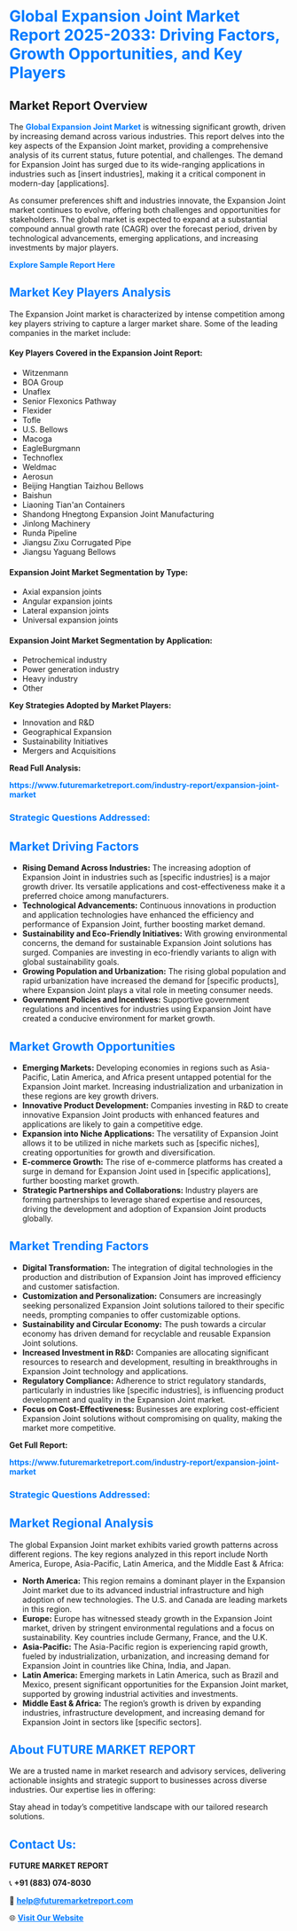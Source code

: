 <h1 style="color: #007BFF;">Global Expansion Joint Market Report 2025-2033: Driving Factors, Growth Opportunities, and Key Players</h1>

<section id="overview">
<h2>Market Report Overview</h2>
<p>The <a href="https://www.futuremarketreport.com/industry-report/expansion-joint-market" style="color: #007BFF; text-decoration: none;"><strong>Global Expansion Joint Market</strong></a> is witnessing significant growth, driven by increasing demand across various industries. This report delves into the key aspects of the Expansion Joint market, providing a comprehensive analysis of its current status, future potential, and challenges. The demand for Expansion Joint has surged due to its wide-ranging applications in industries such as [insert industries], making it a critical component in modern-day [applications].</p>
<p>As consumer preferences shift and industries innovate, the Expansion Joint market continues to evolve, offering both challenges and opportunities for stakeholders. The global market is expected to expand at a substantial compound annual growth rate (CAGR) over the forecast period, driven by technological advancements, emerging applications, and increasing investments by major players.</p>
</section>

<section id="overview">
<p><a href="https://www.futuremarketreport.com/request-sample/reportId=57392" style="color: #007BFF; text-decoration: none;"><strong>Explore Sample Report Here</strong></a></p>
</section>

<section id="key-players">
<h2 style="color: #007BFF;">Market Key Players Analysis</h2>
<p>The Expansion Joint market is characterized by intense competition among key players striving to capture a larger market share. Some of the leading companies in the market include:</p>
<h4>Key Players Covered in the Expansion Joint Report:</h4>
<ul><li>Witzenmann</li><li>BOA Group</li><li>Unaflex</li><li>Senior Flexonics Pathway</li><li>Flexider</li><li>Tofle</li><li>U.S. Bellows</li><li>Macoga</li><li>EagleBurgmann</li><li>Technoflex</li><li>Weldmac</li><li>Aerosun</li><li>Beijing Hangtian Taizhou Bellows</li><li>Baishun</li><li>Liaoning Tian&#039;an Containers</li><li>Shandong Hnegtong Expansion Joint Manufacturing</li><li>Jinlong Machinery</li><li>Runda Pipeline</li><li>Jiangsu Zixu Corrugated Pipe</li><li>Jiangsu Yaguang Bellows</li></ul>
<h4>Expansion Joint Market Segmentation by Type:</h4>
<ul><li>Axial expansion joints</li><li>Angular expansion joints</li><li>Lateral expansion joints</li><li>Universal expansion joints</li></ul>

<h4>Expansion Joint Market Segmentation by Application:</h4>
<ul><li>Petrochemical industry</li><li>Power generation industry</li><li>Heavy industry</li><li>Other</li></ul>
<p><strong>Key Strategies Adopted by Market Players:</strong></p>
<ul>
<li>Innovation and R&D</li>
<li>Geographical Expansion</li>
<li>Sustainability Initiatives</li>
<li>Mergers and Acquisitions</li>
</ul>
</section>

<section>
<p><strong>Read Full Analysis: </strong></p><a href="https://www.futuremarketreport.com/industry-report/expansion-joint-market" style="color: #007BFF; text-decoration: none;"><strong>https://www.futuremarketreport.com/industry-report/expansion-joint-market</strong></a>
<h3 style="color: #007BFF;">Strategic Questions Addressed:</h3>
</section>

<section id="driving-factors">
<h2 style="color: #007BFF;">Market Driving Factors</h2>
<ul>
<li><strong>Rising Demand Across Industries:</strong> The increasing adoption of Expansion Joint in industries such as [specific industries] is a major growth driver. Its versatile applications and cost-effectiveness make it a preferred choice among manufacturers.</li>
<li><strong>Technological Advancements:</strong> Continuous innovations in production and application technologies have enhanced the efficiency and performance of Expansion Joint, further boosting market demand.</li>
<li><strong>Sustainability and Eco-Friendly Initiatives:</strong> With growing environmental concerns, the demand for sustainable Expansion Joint solutions has surged. Companies are investing in eco-friendly variants to align with global sustainability goals.</li>
<li><strong>Growing Population and Urbanization:</strong> The rising global population and rapid urbanization have increased the demand for [specific products], where Expansion Joint plays a vital role in meeting consumer needs.</li>
<li><strong>Government Policies and Incentives:</strong> Supportive government regulations and incentives for industries using Expansion Joint have created a conducive environment for market growth.</li>
</ul>
</section>

<section id="growth-opportunities">
<h2 style="color: #007BFF;">Market Growth Opportunities</h2>
<ul>
<li><strong>Emerging Markets:</strong> Developing economies in regions such as Asia-Pacific, Latin America, and Africa present untapped potential for the Expansion Joint market. Increasing industrialization and urbanization in these regions are key growth drivers.</li>
<li><strong>Innovative Product Development:</strong> Companies investing in R&D to create innovative Expansion Joint products with enhanced features and applications are likely to gain a competitive edge.</li>
<li><strong>Expansion into Niche Applications:</strong> The versatility of Expansion Joint allows it to be utilized in niche markets such as [specific niches], creating opportunities for growth and diversification.</li>
<li><strong>E-commerce Growth:</strong> The rise of e-commerce platforms has created a surge in demand for Expansion Joint used in [specific applications], further boosting market growth.</li>
<li><strong>Strategic Partnerships and Collaborations:</strong> Industry players are forming partnerships to leverage shared expertise and resources, driving the development and adoption of Expansion Joint products globally.</li>
</ul>
</section>

<section id="trending-factors">
<h2 style="color: #007BFF;">Market Trending Factors</h2>
<ul>
<li><strong>Digital Transformation:</strong> The integration of digital technologies in the production and distribution of Expansion Joint has improved efficiency and customer satisfaction.</li>
<li><strong>Customization and Personalization:</strong> Consumers are increasingly seeking personalized Expansion Joint solutions tailored to their specific needs, prompting companies to offer customizable options.</li>
<li><strong>Sustainability and Circular Economy:</strong> The push towards a circular economy has driven demand for recyclable and reusable Expansion Joint solutions.</li>
<li><strong>Increased Investment in R&D:</strong> Companies are allocating significant resources to research and development, resulting in breakthroughs in Expansion Joint technology and applications.</li>
<li><strong>Regulatory Compliance:</strong> Adherence to strict regulatory standards, particularly in industries like [specific industries], is influencing product development and quality in the Expansion Joint market.</li>
<li><strong>Focus on Cost-Effectiveness:</strong> Businesses are exploring cost-efficient Expansion Joint solutions without compromising on quality, making the market more competitive.</li>
</ul>
</section>

<section>
<p><strong>Get Full Report: </strong></p><a href="https://www.futuremarketreport.com/industry-report/expansion-joint-market" style="color: #007BFF; text-decoration: none;"><strong>https://www.futuremarketreport.com/industry-report/expansion-joint-market</strong></a>
<h3 style="color: #007BFF;">Strategic Questions Addressed:</h3>
</section>


<section id="regional-analysis">
<h2 style="color: #007BFF;">Market Regional Analysis</h2>
<p>The global Expansion Joint market exhibits varied growth patterns across different regions. The key regions analyzed in this report include North America, Europe, Asia-Pacific, Latin America, and the Middle East & Africa:</p>
<ul>
<li><strong>North America:</strong> This region remains a dominant player in the Expansion Joint market due to its advanced industrial infrastructure and high adoption of new technologies. The U.S. and Canada are leading markets in this region.</li>
<li><strong>Europe:</strong> Europe has witnessed steady growth in the Expansion Joint market, driven by stringent environmental regulations and a focus on sustainability. Key countries include Germany, France, and the U.K.</li>
<li><strong>Asia-Pacific:</strong> The Asia-Pacific region is experiencing rapid growth, fueled by industrialization, urbanization, and increasing demand for Expansion Joint in countries like China, India, and Japan.</li>
<li><strong>Latin America:</strong> Emerging markets in Latin America, such as Brazil and Mexico, present significant opportunities for the Expansion Joint market, supported by growing industrial activities and investments.</li>
<li><strong>Middle East & Africa:</strong> The region’s growth is driven by expanding industries, infrastructure development, and increasing demand for Expansion Joint in sectors like [specific sectors].</li>
</ul>
</section>

<footer>
<h2 style="color: #007BFF;">About FUTURE MARKET REPORT</h2>
<p>We are a trusted name in market research and advisory services, delivering actionable insights and strategic support to businesses across diverse industries. Our expertise lies in offering:</p>

<p>Stay ahead in today’s competitive landscape with our tailored research solutions.</p>

<h2 style="color: #007BFF;">Contact Us:</h2>
<p><strong>FUTURE MARKET REPORT</strong></p>
<p>📞 <strong>+91 (883) 074-8030</strong></p>
<p>📧 <strong><a href="mailto:help@futuremarketreport.com" style="color: #007BFF;">help@futuremarketreport.com</a></strong></p>
<p>🌐 <strong><a href="https://www.futuremarketreport.com/" style="color: #007BFF;">Visit Our Website</a></strong></p>
</footer>